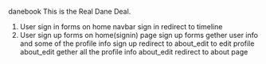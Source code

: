 danebook
This is the Real Dane Deal.


1. User sign in forms on home navbar
  sign in redirect to timeline
2. User sign up forms on home(signin) page
  sign up forms gether user info and some of the profile info
  sign up redirect to about_edit to edit profile
  about_edit gether all the profile info
  about_edit redirect to about page